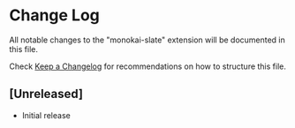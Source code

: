 # Change Log

All notable changes to the "monokai-slate" extension will be documented in this file.

Check [Keep a Changelog](http://keepachangelog.com/) for recommendations on how to structure this file.

## [Unreleased]

- Initial release

